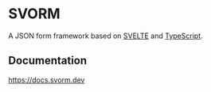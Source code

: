 # SVORM

A JSON form framework based on [SVELTE](https://svelte.dev/) and [TypeScript](https://www.typescriptlang.org/).

## Documentation

https://docs.svorm.dev